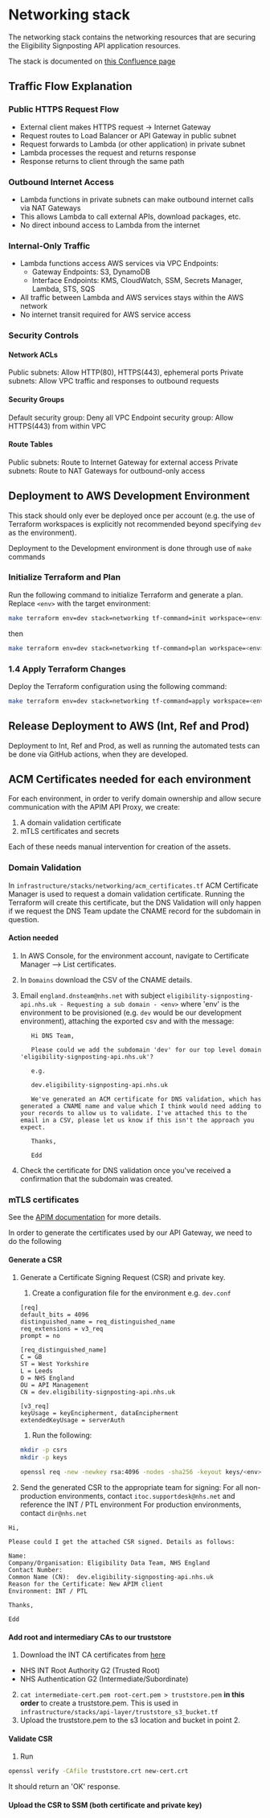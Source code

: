 # Networking stack

The networking stack contains the networking resources that are securing the Eligibility Signposting API application resources.

The stack is documented on [this Confluence page](https://nhsd-confluence.digital.nhs.uk/spaces/Vacc/pages/1054575846/VPC+structure)

## Traffic Flow Explanation

### Public HTTPS Request Flow

* External client makes HTTPS request → Internet Gateway
* Request routes to Load Balancer or API Gateway in public subnet
* Request forwards to Lambda (or other application) in private subnet
* Lambda processes the request and returns response
* Response returns to client through the same path

### Outbound Internet Access

* Lambda functions in private subnets can make outbound internet calls via NAT Gateways
* This allows Lambda to call external APIs, download packages, etc.
* No direct inbound access to Lambda from the internet

### Internal-Only Traffic

* Lambda functions access AWS services via VPC Endpoints:
  * Gateway Endpoints: S3, DynamoDB
  * Interface Endpoints: KMS, CloudWatch, SSM, Secrets Manager, Lambda, STS, SQS
* All traffic between Lambda and AWS services stays within the AWS network
* No internet transit required for AWS service access

### Security Controls

#### Network ACLs

Public subnets: Allow HTTP(80), HTTPS(443), ephemeral ports
Private subnets: Allow VPC traffic and responses to outbound requests

#### Security Groups

Default security group: Deny all
VPC Endpoint security group: Allow HTTPS(443) from within VPC

#### Route Tables

Public subnets: Route to Internet Gateway for external access
Private subnets: Route to NAT Gateways for outbound-only access

## Deployment to AWS Development Environment

This stack should only ever be deployed once per account (e.g. the use of Terraform workspaces is explicitly not recommended beyond specifying `dev` as the environment).

Deployment to the Development environment is done through use of `make` commands

### Initialize Terraform and Plan

Run the following command to initialize Terraform and generate a plan. Replace `<env>` with the target environment:

```bash
make terraform env=dev stack=networking tf-command=init workspace=<env>
```

then

```bash
make terraform env=dev stack=networking tf-command=plan workspace=<env>
```

### 1.4 Apply Terraform Changes

Deploy the Terraform configuration using the following command:

```bash
make terraform env=dev stack=networking tf-command=apply workspace=<env>
```

## Release Deployment to AWS (Int, Ref and Prod)

Deployment to Int, Ref and Prod, as well as running the automated tests can be done via GitHub actions, when they are developed.

## ACM Certificates needed for each environment

For each environment, in order to verify domain ownership and allow secure communication with the APIM API Proxy, we create:

1. A domain validation certificate
2. mTLS certificates and secrets

Each of these needs manual intervention for creation of the assets.

### Domain Validation

In `infrastructure/stacks/networking/acm_certificates.tf` ACM Certificate Manager is used to request a domain validation certificate.
Running the Terraform will create this certificate, but the DNS Validation will only happen if we request the DNS Team update the
CNAME record for the subdomain in question.

#### Action needed

1. In AWS Console, for the environment account, navigate to Certificate Manager --> List certificates.
2. In `Domains` download the CSV of the CNAME details.
3. Email `england.dnsteam@nhs.net` with subject `eligibility-signposting-api.nhs.uk - Requesting a sub domain - <env>` where 'env' is the
   environment to be provisioned (e.g. `dev` would be our development environment), attaching the exported csv and with the message:

   ```text
      Hi DNS Team,

      Please could we add the subdomain 'dev' for our top level domain  'eligibility-signposting-api.nhs.uk'?

      e.g.

      dev.eligibility-signposting-api.nhs.uk

      We've generated an ACM certificate for DNS validation, which has generated a CNAME name and value which I think would need adding to your records to allow us to validate. I've attached this to the email in a CSV, please let us know if this isn't the approach you expect.

      Thanks,

      Edd
   ```

4. Check the certificate for DNS validation once you've received a confirmation that the subdomain was created.

### mTLS certificates

See the [APIM documentation](https://nhsd-confluence.digital.nhs.uk/spaces/APM/pages/734397569/How+to+implement+mutual+TLS+mTLS+security+for+your+API+backend) for more details.

In order to generate the certificates used by our API Gateway, we need to do the following

#### Generate a CSR

1. Generate a Certificate Signing Request (CSR) and private key.
   1. Create a configuration file for the environment e.g. `dev.conf`

   ```text
   [req]
   default_bits = 4096
   distinguished_name = req_distinguished_name
   req_extensions = v3_req
   prompt = no

   [req_distinguished_name]
   C = GB
   ST = West Yorkshire
   L = Leeds
   O = NHS England
   OU = API Management
   CN = dev.eligibility-signposting-api.nhs.uk

   [v3_req]
   keyUsage = keyEncipherment, dataEncipherment
   extendedKeyUsage = serverAuth
   ```

   1. Run the following:

   ```bash
   mkdir -p csrs
   mkdir -p keys

   openssl req -new -newkey rsa:4096 -nodes -sha256 -keyout keys/<env>.eligibility-signposting-api.nhs.uk.key -out csrs/<env>.eligibility-signposting-api.nhs.uk.csr -config <env>.conf -extensions v3_req
   ```

1. Send the generated CSR to the appropriate team for signing:
    For all non-production environments, contact `itoc.supportdesk@nhs.net` and reference the INT / PTL environment
    For production environments, contact `dir@nhs.net`

```text
Hi,

Please could I get the attached CSR signed. Details as follows:

Name:
Company/Organisation: Eligibility Data Team, NHS England
Contact Number:
Common Name (CN):  dev.eligibility-signposting-api.nhs.uk
Reason for the Certificate: New APIM client
Environment: INT / PTL

Thanks,

Edd
```

#### Add root and intermediary CAs to our truststore

1. Download the INT CA certificates from [here](https://digital.nhs.uk/services/spine/updating-nhs-public-key-infrastructure-certificates/g2-certificate-technical-implementation#certificate-downloads)

  * NHS INT Root Authority G2 (Trusted Root)
  * NHS Authentication G2 (Intermediate/Subordinate)

2. `cat intermediate-cert.pem root-cert.pem > truststore.pem` **in this order** to create a truststore.pem. This is used in `infrastructure/stacks/api-layer/truststore_s3_bucket.tf`
3. Upload the truststore.pem to the s3 location and bucket in point 2.

#### Validate CSR

1. Run

```bash
openssl verify -CAfile truststore.crt new-cert.crt
```

It should return an 'OK' response.

#### Upload the CSR to SSM (both certificate and private key)
